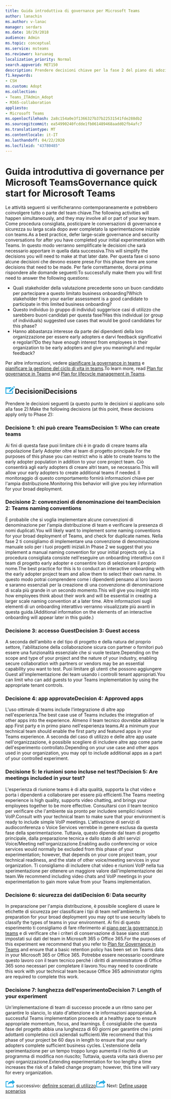 ```yaml
---
title: Guida introduttiva di governance per Microsoft Teams
author: lanachin
ms.author: v-lanac
manager: serdars
ms.date: 10/29/2018
audience: Admin
ms.topic: conceptual
ms.service: msteams
ms.reviewer: karuanag
localization_priority: Normal
search.appverid: MET150
description: Prendere decisioni chiave per la fase 2 del piano di adozione
f1.keywords:
- CSH
ms.custom: Adopt
ms.collection:
- Teams_ITAdmin_Adopt
- M365-collaboration
appliesto:
- Microsoft Teams
ms.openlocfilehash: 2a8c154a0e3f1366327b37b22531541fde288db2
ms.sourcegitcommit: ea54990240fcdde1fb061489468aadd02fb4afc7
ms.translationtype: MT
ms.contentlocale: it-IT
ms.lasthandoff: 04/22/2020
ms.locfileid: "43780485"
---
```

# <a name="governance-quick-start-for-microsoft-teams"></a><span data-ttu-id="50a2b-103">Guida introduttiva di governance per Microsoft Teams</span><span class="sxs-lookup"><span data-stu-id="50a2b-103">Governance quick start for Microsoft Teams</span></span>

<span data-ttu-id="50a2b-104">Le attività seguenti si verificheranno contemporaneamente e potrebbero coinvolgere tutto o parte del team chiave.</span><span class="sxs-lookup"><span data-stu-id="50a2b-104">The following activities will happen simultaneously, and they may involve all or part of your key team.</span></span> <span data-ttu-id="50a2b-105">Come procedura consigliata, posticipare le conversazioni di governance e sicurezza su larga scala dopo aver completato la sperimentazione iniziale con teams.</span><span class="sxs-lookup"><span data-stu-id="50a2b-105">As a best practice, defer large-scale governance and security conversations for after you have completed your initial experimentation with Teams.</span></span> <span data-ttu-id="50a2b-106">In questo modo verranno semplificate le decisioni che sarà necessario apportare in quella data successiva.</span><span class="sxs-lookup"><span data-stu-id="50a2b-106">This will simplify the decisions you will need to make at that later date.</span></span> <span data-ttu-id="50a2b-107">Per questa fase ci sono alcune decisioni che devono essere prese.</span><span class="sxs-lookup"><span data-stu-id="50a2b-107">For this phase there are some decisions that need to be made.</span></span> <span data-ttu-id="50a2b-108">Per farle correttamente, dovrai prima rispondere alle domande seguenti:</span><span class="sxs-lookup"><span data-stu-id="50a2b-108">To successfully make them you will first need to answer the following questions:</span></span>

- <span data-ttu-id="50a2b-109">Quali stakeholder della valutazione precedente sono un buon candidato per partecipare a questo limitato business onboarding?</span><span class="sxs-lookup"><span data-stu-id="50a2b-109">Which stakeholder from your earlier assessment is a good candidate to participate in this limited business onboarding?</span></span>
- <span data-ttu-id="50a2b-110">Questo individuo (o gruppo di individui) suggerisce casi di utilizzo che sarebbero buoni candidati per questa fase?</span><span class="sxs-lookup"><span data-stu-id="50a2b-110">Has this individual (or group of individuals) suggested use cases that would be good candidates for this phase?</span></span>  
- <span data-ttu-id="50a2b-111">Hanno abbastanza interesse da parte dei dipendenti della loro organizzazione per essere early adopters e darvi feedback significativi e regolari?</span><span class="sxs-lookup"><span data-stu-id="50a2b-111">Do they have enough interest from employees in their organization to be early adopters and give you meaningful and regular feedback?</span></span> 

<span data-ttu-id="50a2b-112">Per altre informazioni, vedere [pianificare la governance in teams](plan-teams-governance.md) e [pianificare la gestione del ciclo di vita in teams](plan-teams-lifecycle.md).</span><span class="sxs-lookup"><span data-stu-id="50a2b-112">To learn more, read [Plan for governance in Teams](plan-teams-governance.md) and [Plan for lifecycle management in Teams](plan-teams-lifecycle.md).</span></span>

## <a name="an-icon-representing-a-decision-pointdecisions"></a>![Icona che rappresenta un punto decisionale](media/teams-adoption-decision-icon.png)<span data-ttu-id="50a2b-114">Decisioni</span><span class="sxs-lookup"><span data-stu-id="50a2b-114">Decisions</span></span>

<span data-ttu-id="50a2b-115">Prendere le decisioni seguenti (a questo punto le decisioni si applicano solo alla fase 2):</span><span class="sxs-lookup"><span data-stu-id="50a2b-115">Make the following decisions (at this point, these decisions apply only to Phase 2):</span></span>

### <a name="decision-1-who-can-create-teams"></a><span data-ttu-id="50a2b-116">Decisione 1: chi può creare Teams</span><span class="sxs-lookup"><span data-stu-id="50a2b-116">Decision 1: Who can create teams</span></span> 

<span data-ttu-id="50a2b-117">Ai fini di questa fase puoi limitare chi è in grado di creare teams alla popolazione Early Adopter oltre al team di progetto principale.</span><span class="sxs-lookup"><span data-stu-id="50a2b-117">For the purposes of this phase you can restrict who is able to create teams to the early adopter population in addition to your core project team.</span></span> <span data-ttu-id="50a2b-118">Ciò consentirà agli early adopters di creare altri team, se necessario.</span><span class="sxs-lookup"><span data-stu-id="50a2b-118">This will allow your early adopters to create additional teams if needed.</span></span> <span data-ttu-id="50a2b-119">Il monitoraggio di questo comportamento fornirà informazioni chiave per l'ampia distribuzione.</span><span class="sxs-lookup"><span data-stu-id="50a2b-119">Monitoring this behavior will give you key information for your broad deployment.</span></span>

### <a name="decision-2-teams-naming-conventions"></a><span data-ttu-id="50a2b-120">Decisione 2: convenzioni di denominazione dei team</span><span class="sxs-lookup"><span data-stu-id="50a2b-120">Decision 2: Teams naming conventions</span></span> 

<span data-ttu-id="50a2b-121">È probabile che si voglia implementare alcune convenzioni di denominazione per l'ampia distribuzione di team e verificare la presenza di nomi duplicati.</span><span class="sxs-lookup"><span data-stu-id="50a2b-121">You will likely want to implement some naming conventions for your broad deployment of Teams, and check for duplicate names.</span></span> <span data-ttu-id="50a2b-122">Nella fase 2 ti consigliamo di implementare una convenzione di denominazione manuale solo per i tuoi progetti iniziali.</span><span class="sxs-lookup"><span data-stu-id="50a2b-122">In Phase 2 we suggest that you implement a manual naming convention for your initial projects only.</span></span> <span data-ttu-id="50a2b-123">La procedura consigliata consiste nell'eseguire un onboarding interattivo con il team di progetto early adopter e consentire loro di selezionare il proprio nome.</span><span class="sxs-lookup"><span data-stu-id="50a2b-123">The best practice for this is to conduct an interactive onboarding with the early adopter project team and allow them to select their own name.</span></span> <span data-ttu-id="50a2b-124">In questo modo potrai comprendere come i dipendenti pensano al loro lavoro e saranno essenziali per la creazione di una convenzione di denominazione di scala più grande in un secondo momento.</span><span class="sxs-lookup"><span data-stu-id="50a2b-124">This will give you insight into how employees think about their work and will be essential in creating a larger scale naming convention at a later time.</span></span> <span data-ttu-id="50a2b-125">Altre informazioni sugli elementi di un onboarding interattivo verranno visualizzate più avanti in questa guida.</span><span class="sxs-lookup"><span data-stu-id="50a2b-125">(Additional information on the elements of an interactive onboarding will appear later in this guide.)</span></span>

### <a name="decision-3-guest-access"></a><span data-ttu-id="50a2b-126">Decisione 3: accesso Guest</span><span class="sxs-lookup"><span data-stu-id="50a2b-126">Decision 3: Guest access</span></span>

<span data-ttu-id="50a2b-127">A seconda dell'ambito e del tipo di progetto e della natura del proprio settore, l'abilitazione della collaborazione sicura con partner o fornitori può essere una funzionalità essenziale che si vuole testare.</span><span class="sxs-lookup"><span data-stu-id="50a2b-127">Depending on the scope and type of your project and the nature of your industry, enabling secure collaboration with partners or vendors may be an essential capability you want to test.</span></span> <span data-ttu-id="50a2b-128">Puoi limitare gli utenti che possono aggiungere Guest all'implementazione dei team usando i controlli tenant appropriati.</span><span class="sxs-lookup"><span data-stu-id="50a2b-128">You can limit who can add guests to your Teams implementation by using the appropriate tenant controls.</span></span> 

### <a name="decision-4-approved-apps"></a><span data-ttu-id="50a2b-129">Decisione 4: app approvate</span><span class="sxs-lookup"><span data-stu-id="50a2b-129">Decision 4: Approved apps</span></span>

<span data-ttu-id="50a2b-130">L'uso ottimale di teams include l'integrazione di altre app nell'esperienza.</span><span class="sxs-lookup"><span data-stu-id="50a2b-130">The best case use of Teams includes the integration of other apps into the experience.</span></span> <span data-ttu-id="50a2b-131">Almeno il team tecnico dovrebbe abilitare le app First party e in primo piano nell'esperienza teams.</span><span class="sxs-lookup"><span data-stu-id="50a2b-131">At a minimum your technical team should enable the first party and featured apps in your Teams experience.</span></span> <span data-ttu-id="50a2b-132">A seconda del caso di utilizzo e delle altre app usate nell'organizzazione, è possibile scegliere di includere altre app come parte dell'esperimento controllato.</span><span class="sxs-lookup"><span data-stu-id="50a2b-132">Depending on your use case and other apps used in your organization, you may opt to include additional apps as a part of your controlled experiment.</span></span> 

### <a name="decision-5-are-meetings-included-in-your-test"></a><span data-ttu-id="50a2b-133">Decisione 5: le riunioni sono incluse nel test?</span><span class="sxs-lookup"><span data-stu-id="50a2b-133">Decision 5: Are meetings included in your test?</span></span> 

<span data-ttu-id="50a2b-134">L'esperienza di riunione teams è di alta qualità, supporta la chat video e porta i dipendenti a collaborare per essere più efficienti.</span><span class="sxs-lookup"><span data-stu-id="50a2b-134">The Teams meeting experience is high quality, supports video chatting, and brings your employees together to be more effective.</span></span> <span data-ttu-id="50a2b-135">Consultarsi con il team tecnico per verificare che l'ambiente sia pronto per includere semplici riunioni VoIP.</span><span class="sxs-lookup"><span data-stu-id="50a2b-135">Consult with your technical team to make sure that your environment is ready to include simple VoIP meetings.</span></span> <span data-ttu-id="50a2b-136">L'attivazione di servizi di audioconferenza o Voice Services verrebbe in genere esclusa da questa fase della sperimentazione. Tuttavia, questo dipende dal team di progetto principale, dalla preparazione tecnica e dallo stato di altri servizi Voice/Meeting nell'organizzazione.</span><span class="sxs-lookup"><span data-stu-id="50a2b-136">Enabling audio conferencing or voice services would normally be excluded from this phase of your experimentation; however, that depends on your core project team, your technical readiness, and the state of other voice/meeting services in your organization.</span></span> <span data-ttu-id="50a2b-137">Ti consigliamo di includere chat video e riunioni VoIP nella tua sperimentazione per ottenere un maggiore valore dall'implementazione dei team.</span><span class="sxs-lookup"><span data-stu-id="50a2b-137">We recommend including video chats and VoIP meetings in your experimentation to gain more value from your Teams implementation.</span></span> 

### <a name="decision-6--data-security"></a><span data-ttu-id="50a2b-138">Decisione 6: sicurezza dei dati</span><span class="sxs-lookup"><span data-stu-id="50a2b-138">Decision 6:  Data security</span></span>

<span data-ttu-id="50a2b-139">In preparazione per l'ampia distribuzione, è possibile scegliere di usare le etichette di sicurezza per classificare i tipi di team nell'ambiente.</span><span class="sxs-lookup"><span data-stu-id="50a2b-139">In preparation for your broad deployment you may opt to use security labels to classify the types of teams in your environment.</span></span> <span data-ttu-id="50a2b-140">Ai fini di questo esperimento ti consigliamo di fare riferimento al [piano per la governance in teams](plan-teams-governance.md) e di verificare che i criteri di conservazione di base siano stati impostati sui dati del team in Microsoft 365 o Office 365.</span><span class="sxs-lookup"><span data-stu-id="50a2b-140">For the purposes of this experiment we recommend that you refer to [Plan for Governance in Teams](plan-teams-governance.md) and ensure that a basic retention policy has been set on Teams data in your Microsoft 365 or Office 365.</span></span> <span data-ttu-id="50a2b-141">Potrebbe essere necessario coordinare questo lavoro con il team tecnico perché i diritti di amministratore di Office 365 sono necessari per completare il lavoro.</span><span class="sxs-lookup"><span data-stu-id="50a2b-141">You may need to coordinate this work with your technical team because Office 365 administrator rights are required to complete this work.</span></span>

### <a name="decision-7-length-of-your-experiment"></a><span data-ttu-id="50a2b-142">Decisione 7: lunghezza dell'esperimento</span><span class="sxs-lookup"><span data-stu-id="50a2b-142">Decision 7: Length of your experiment</span></span>

<span data-ttu-id="50a2b-143">Un'implementazione di team di successo procede a un ritmo sano per garantire lo slancio, lo stato d'attenzione e le informazioni appropriate.</span><span class="sxs-lookup"><span data-stu-id="50a2b-143">A successful Teams implementation proceeds at a healthy pace to ensure appropriate momentum, focus, and learnings.</span></span> <span data-ttu-id="50a2b-144">È consigliabile che questa fase del progetto abbia una lunghezza di 60 giorni per garantire che i primi adottanti completino cicli aziendali sufficienti.</span><span class="sxs-lookup"><span data-stu-id="50a2b-144">We recommend that this phase of your project be 60 days in length to ensure that your early adopters complete sufficient business cycles.</span></span> <span data-ttu-id="50a2b-145">L'estensione della sperimentazione per un tempo troppo lungo aumenta il rischio di un programma di modifica non riuscito; Tuttavia, questa volta sarà diverso per ogni organizzazione.</span><span class="sxs-lookup"><span data-stu-id="50a2b-145">Extending experimentation for too lengthy a time increases the risk of a failed change program; however, this time will vary for every organization.</span></span>  

<span data-ttu-id="50a2b-146">![Icona che rappresenta il passaggio](media/teams-adoption-next-icon.png) successivo: [definire scenari di utilizzo](teams-adoption-define-usage-scenarios.md)</span><span class="sxs-lookup"><span data-stu-id="50a2b-146">![An icon representing the next step](media/teams-adoption-next-icon.png) Next: [Define usage scenarios](teams-adoption-define-usage-scenarios.md)</span></span>
